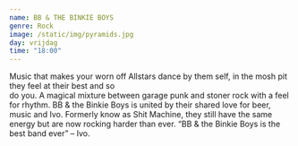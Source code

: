 ```yaml
---
name: BB & THE BINKIE BOYS
genre: Rock
image: /static/img/pyramids.jpg
day: vrijdag
time: "18:00"
---
```

<!--StartFragment-->

Music that makes your worn off Allstars dance by them self, in the mosh pit they feel at their best and so\
do you. A magical mixture between garage punk and stoner rock with a feel for rhythm. BB & the Binkie Boys is united by their shared love for beer, music and Ivo. Formerly know as Shit Machine, they still have the same energy but are now rocking harder than ever. “BB & the Binkie Boys is the best band ever” – Ivo.

<!--EndFragment-->